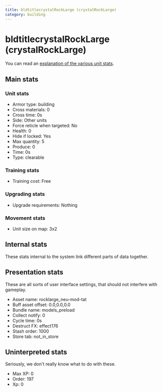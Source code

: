 ```yaml
---
title: bldtitlecrystalRockLarge (crystalRockLarge)
category: building
---
```


# bldtitlecrystalRockLarge (crystalRockLarge)

You can read an [explanation  of the various unit stats](unitexplained.md).

## Main stats

### Unit stats

  * Armor type: building
  * Cross materials: 0
  * Cross time: 0s
  * Side: Other units
  * Force reticle when targeted: No
  * Health: 0
  * Hide if locked: Yes
  * Max quantity: 5
  * Produce: 0
  * Time: 0s
  * Type: clearable

### Training stats

  * Training cost: Free

### Upgrading stats

  * Upgrade requirements: Nothing

### Movement stats

  * Unit size on map: 3x2

## Internal stats

These stats internal to the system link different parts of data together.


## Presentation stats

These are all sorts of user interface settings, that should not interfere with gameplay.

  * Asset name: rocklarge_neu-mod-tat
  * Buff asset offset: 0.0,0.0,0.0
  * Bundle name: models_preload
  * Collect notify: 0
  * Cycle time: 0s
  * Destruct FX: effect176
  * Stash order: 1000
  * Store tab: not_in_store

## Uninterpreted stats

Seriously, we don't really know what to do with these.

  * Max XP: 0
  * Order: 197
  * Xp: 0

